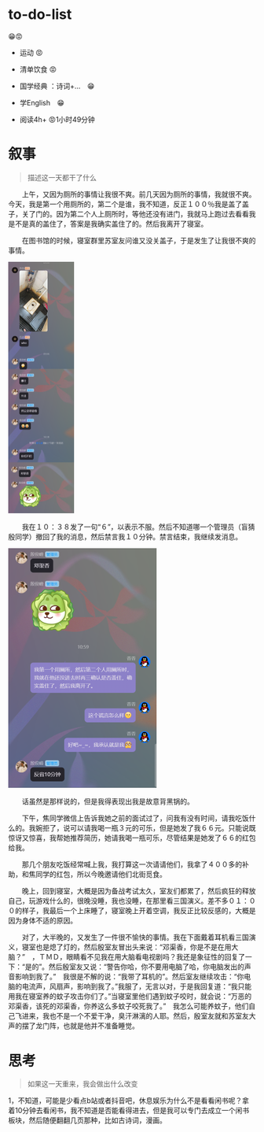 # to-do-list

😁😡

- 运动 😡

- 清单饮食 😡

- 国学经典 ：诗词+...　😁

- 学English　😁

- 阅读4h+ 😡1小时49分钟



# 叙事

> 描述这一天都干了什么

　　上午，又因为厕所的事情让我很不爽。前几天因为厕所的事情，我就很不爽。今天，我是第一个用厕所的，第二个是谁，我不知道，反正１００％我是盖了盖子，关了门的。因为第二个人上厕所时，等他还没有进门，我就马上跑过去看看我是不是真的盖住了，答案是我确实盖住了的。然后我离开了寝室。

　　在图书馆的时候，寝室群里苏室友问谁又没关盖子，于是发生了让我很不爽的事情。

<img src="./img/2024-04-28.png" alt="2024-04-28" style="zoom:50%;" />

　　我在１０：３８发了一句“６”，以表示不服。然后不知道哪一个管理员（盲猜殷同学）撤回了我的消息，然后禁言我１０分钟。禁言结束，我继续发消息。

<img src="./img/image-20240428194911485.png" alt="image-20240428194911485" style="zoom:50%;" />

　　话虽然是那样说的，但是我得表现出我是故意背黑锅的。

　　下午，焦同学微信上告诉我她之前的面试过了，问我有没有时间，请我吃饭什么的。我婉拒了，说可以请我喝一瓶３元的可乐，但是她发了我６６元。只能说既惊讶又惊喜，我帮她推荐简历，她请我喝一瓶可乐，尽管结果是她发了６６的红包给我。

　　那几个朋友吃饭经常喊上我，我打算这一次请请他们，我拿了４００多的补助，和焦同学的红包，所以今晚邀请他们北街觅食。

　　晚上，回到寝室，大概是因为备战考试太久，室友们都累了，然后疯狂的释放自己，玩游戏什么的，很晚没睡，我也没睡，在那里看三国演义。差不多０１：００的样子，我最后一个上床睡了，寝室晚上开着空调，我反正比较反感的，大概是因为身体不适的原因。

　　对了，大半晚的，又发生了一件很不愉快的事情。我在下面戴着耳机看三国演义，寝室也是熄了灯的，然后殷室友冒出头来说：“邓渠香，你是不是在用大脑？”　，ＴＭＤ，眼睛看不见我在用大脑看电视剧吗？我还是象征性的回复了一下：“是的”。然后殷室友又说：“警告你哈，你不要用电脑了哈，你电脑发出的声音影响到我了。”　我很是不解的说：“我带了耳机的”。然后室友继续攻击：“你电脑的电流声，风扇声，影响到我了。”我服了，无言以对，于是我回复道：“我只能用我在寝室养的蚊子攻击你们了。”当寝室里他们遇到蚊子咬时，就会说：“万恶的邓渠香，该死的邓渠香，你养这么多蚊子咬死我了。”　我怎么可能养蚊子，他们自己飞进来，我也不是一个不爱干净，臭汗淋漓的人耶。然后，殷室友就和苏室友大声的摆了龙门阵，也就是他并不准备睡觉。



# 思考

> 如果这一天重来，我会做出什么改变

1，不知道，可能是少看点b站或者抖音吧，休息娱乐为什么不是看看闲书呢？拿着10分钟去看闲书，我不知道是否能看得进去，但是我可以专门去成立一个闲书板块，然后随便翻翻几页那种，比如古诗词，漫画。


